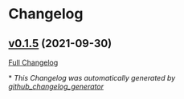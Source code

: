 # Changelog

## [v0.1.5](https://github.com/mansakondo/activemodel-embedding/tree/v0.1.5) (2021-09-30)

[Full Changelog](https://github.com/mansakondo/activemodel-embedding/compare/11b0d2d634fc24a5371c0bb3542dd1c7aaa2a7df...v0.1.5)



\* *This Changelog was automatically generated by [github_changelog_generator](https://github.com/github-changelog-generator/github-changelog-generator)*

